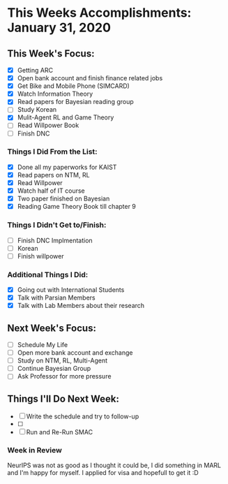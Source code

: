 # This Weeks Accomplishments: January 31, 2020

## This Week's Focus:

- [X] Getting ARC
- [X] Open bank account and finish finance related jobs
- [X] Get Bike and Mobile Phone (SIMCARD)
- [X] Watch Information Theory
- [X] Read papers for Bayesian reading group
- [ ] Study Korean
- [X] Mulit-Agent RL and Game Theory
- [ ] Read Willpower Book
- [ ] Finish DNC

### Things I Did From the List:

- [X] Done all my paperworks for KAIST
- [X] Read papers on NTM, RL
- [X] Read Willpower
- [X] Watch half of IT course
- [X] Two paper finished on Bayesian
- [X] Reading Game Theory Book till chapter 9

### Things I Didn't Get to/Finish:

- [ ] Finish DNC Implmentation
- [ ] Korean
- [ ] Finish willpower

### Additional Things I Did:

- [X] Going out with International Students
- [x] Talk with Parsian Members
- [X] Talk with Lab Members about their research

## Next Week's Focus:

- [ ] Schedule My Life
- [ ] Open more bank account and exchange
- [ ] Study on NTM, RL, Multi-Agent
- [ ] Continue Bayesian Group
- [ ] Ask Professor for more pressure

## Things I'll Do Next Week:

- [ ] Write the schedule and try to follow-up
- [ ] 
- [ ] Run and Re-Run SMAC

### Week in Review

NeurIPS was not as good as I thought it could be, I did something in MARL and I'm happy for myself. I applied for visa and hopefull to get it :D
